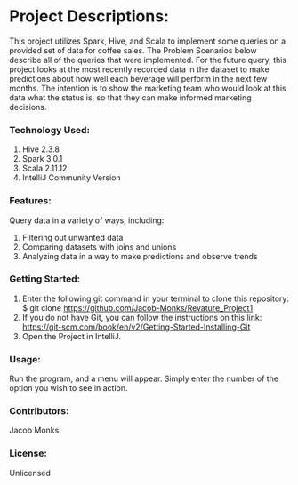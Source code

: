 # Project Descriptions:
This project utilizes Spark, Hive, and Scala to implement some queries on a provided set of data for coffee sales. The Problem Scenarios below describe all of the queries that were implemented. For the future query, this project looks at the most recently recorded data in the dataset to make predictions about how well each beverage will perform in the next few months. The intention is to show the marketing team who would look at this data what the status is, so that they can make informed marketing decisions.

### Technology Used:
1. Hive 2.3.8
2. Spark 3.0.1
3. Scala 2.11.12
4. IntelliJ Community Version

### Features:
Query data in a variety of ways, including:
1. Filtering out unwanted data
2. Comparing datasets with joins and unions
3. Analyzing data in a way to make predictions and observe trends

### Getting Started:
1. Enter the following git command in your terminal to clone this repository:
       $ git clone https://github.com/Jacob-Monks/Revature_Project1
2. If you do not have Git, you can follow the instructions on this link:
       https://git-scm.com/book/en/v2/Getting-Started-Installing-Git
3. Open the Project in IntelliJ.

### Usage:
Run the program, and a menu will appear. Simply enter the number of the option you wish to see in action.

### Contributors:
Jacob Monks

### License:
Unlicensed
